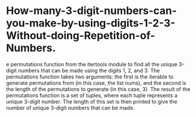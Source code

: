 # How-many-3-digit-numbers-can-you-make-by-using-digits-1-2-3-Without-doing-Repetition-of-Numbers.

e permutations function from the itertools module to find all the unique 3-digit numbers that can be made using the digits 1, 2, and 3. The permutations function takes two arguments: the first is the iterable to generate permutations from (in this case, the list nums), and the second is the length of the permutations to generate (in this case, 3). The result of the permutations function is a set of tuples, where each tuple represents a unique 3-digit number. The length of this set is then printed to give the number of unique 3-digit numbers that can be made.
